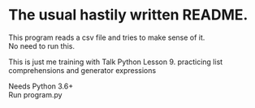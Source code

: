 # The usual hastily written README.  
This program reads a csv file and tries to make sense of it.  
No need to run this.  

This is just me training with Talk Python Lesson 9.
practicing list comprehensions and generator expressions

Needs Python 3.6+  
Run program.py  

